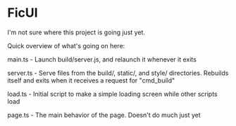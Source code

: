# FicUI

I'm not sure where this project is going just yet.

Quick overview of what's going on here:

main.ts - Launch build/server.js, and relaunch it whenever it exits

server.ts - Serve files from the build/, static/, and style/ directories. Rebuilds itself and exits when it receives a request for "cmd_build"

load.ts - Initial script to make a simple loading screen while other scripts load

page.ts - The main behavior of the page. Doesn't do much just yet
